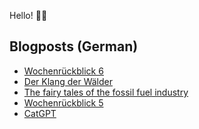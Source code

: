Hello! 👋🏻

## Blogposts (German)
<!-- BLOG-POST-LIST:START -->
- [Wochenrückblick 6](https://maurice-renck.de/de/blog/2023/kw-6)
- [Der Klang der Wälder](https://maurice-renck.de/de/leseliste/der-klang-der-waelder)
- [The fairy tales of the fossil fuel industry](https://maurice-renck.de/de/notes/2023/the-fairy-tales-of-the-fossil-fuel-industry)
- [Wochenrückblick 5](https://maurice-renck.de/de/blog/2023/kw-5)
- [CatGPT](https://maurice-renck.de/de/notes/2023/catgpt)
<!-- BLOG-POST-LIST:END -->

<!--
**mauricerenck/mauricerenck** is a ✨ _special_ ✨ repository because its `README.md` (this file) appears on your GitHub profile.

Here are some ideas to get you started:

- 🔭 I’m currently working on ...
- 🌱 I’m currently learning ...
- 👯 I’m looking to collaborate on ...
- 🤔 I’m looking for help with ...
- 💬 Ask me about ...
- 📫 How to reach me: ...
- 😄 Pronouns: ...
- ⚡ Fun fact: ...
-->

